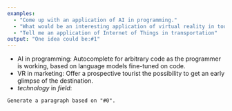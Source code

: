 ```yaml
---
examples:
  - "Come up with an application of AI in programming."
  - "What would be an interesting application of virtual reality in tourism?"
  - "Tell me an application of Internet of Things in transportation"
output: "One idea could be:#1"
---
```


- AI in programming: Autocomplete for arbitrary code as the programmer is working, based on language models fine-tuned on code.
- VR in marketing: Offer a prospective tourist the possibility to get an early glimpse of the destination.
- *technology* in *field*: 

```dual
Generate a paragraph based on "#0".
```